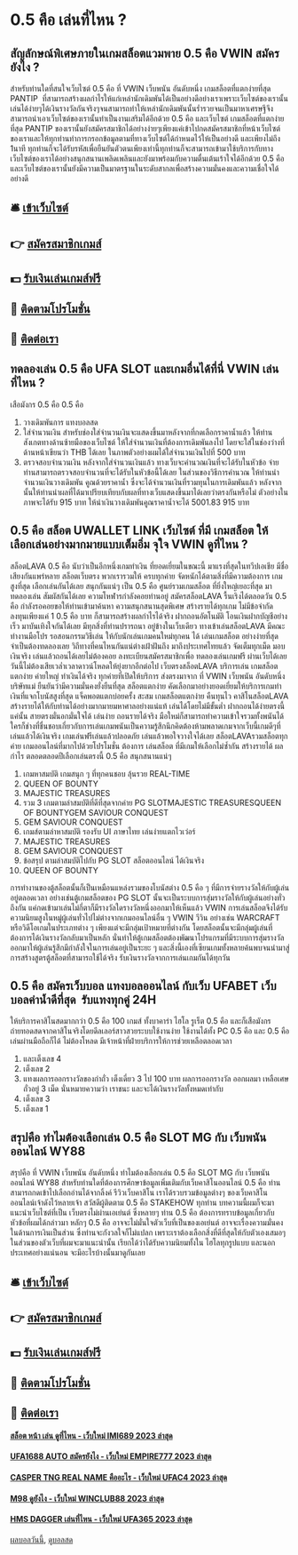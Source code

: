 # 0.5 คือ เล่นที่ไหน ?
## สัญลักษณ์พิเศษภายในเกมสล็อตแวมพาย 0.5 คือ VWIN สมัครยังไง ?
สำหรับท่านใดที่สนใจเว็บไซต์ 0.5 คือ ที่ VWIN เว็บพนัน อันดับหนึ่ง เกมสล็อตที่แตกง่ายที่สุด PANTIP  ที่สามารถสร้างผลกำไรให้แก่เหล่านักเดิมพันได้เป็นอย่างดีอย่างเราเพราะเว็บไซต์ของเรานั้น เล่นได้ง่ายๆได้เงินรางวัลกันจริงๆจนสามารถทำให้เหล่านักเดิมพันนั้นร่ำรวยจนเป็นมาหาเศรษฐีจึงสามารถนำเอาเว็บไซต์ของเรานั้นทำเป็นงานเสริมได้อีกด้วย 0.5 คือ และเว็บไซต์ เกมสล็อตที่แตกง่ายที่สุด PANTIP ของเรานั้นยังสมัครสมาชิกได้อย่างง่ายๆเพียงแค่เข้าไปกดสมัครสมาชิกที่หน้าเว็บไซต์ของเราและให้ทุกท่านทำการกรอกข้อมูลตามที่ทางเว็บไซต์ได้กำหนดไว้ให้เป็นอย่างดี และเพียงไม่ถึง 1นาที ทุกท่านก็จะได้รับรหัสเพื่อยืนยันตัวตนเพียงเท่านี้ทุกท่านก็จะสามารถเข้ามาใช้บริการกับทางเว็บไซต์ของเราได้อย่างสนุกสนานเพลิดเพลินและยังมาพร้อมกับความตื่นเต้นเร้าใจได้อีกด้วย 0.5 คือ และเว็บไซต์ของเรานั้นยังมีความเป็นมาตรฐานในระดับสากลเพื่อสร้างความมั่นคงและความเชื่อใจได้อย่างดี

## 🛎 [เข้าเว็บไซต์](https://bit.ly/3SdLNi2)
## 👉 [สมัครสมาชิกเกมส์](https://bit.ly/3SdLNi2)
## 💵 [รับเงินเล่นเกมส์ฟรี](https://bit.ly/3dyRKHj)
## 👑 [ติดตามโปรโมชั่น](https://bit.ly/3dyRKHj)
## 📱 [ติดต่อเรา](https://bit.ly/3dyRKHj)

## ทดลองเล่น 0.5 คือ UFA SLOT และเกมอื่นได้ที่นี่ VWIN เล่นที่ไหน ?
เสือมังกร 0.5 คือ 0.5 คือ
1. วางเดิมพันการ แทงบอลสด
2. ใส่จำนวนเงิน สำหรับช่องใส่จำนวนเงินจะแสดงขึ้นมาหลังจากที่กดเลือกราคาน้ำแล้ว ให้ท่านสังเกตทางด้านซ้ายมือของเว็บไซต์ ให้ใส่จำนวนเงินที่ต้องการเดิมพันลงไป โดยจะใส่ในช่องว่างที่ด้านหน้าเขียนว่า THB ได้เลย ในภาพตัวอย่างผมได้ใส่จำนวนเงินไปที่ 500 บาท
3. ตรวจสอบจำนวนเงิน หลังจากใส่จำนวนเงินแล้ว ทางเว็บจะคำนวณเงินที่จะได้รับในหัวข้อ จ่าย ท่านสามารถตรวจสอบจำนวนที่จะได้รับในหัวข้อนี้ได้เลย ในส่วนของวิธีการคำนวณ ให้ท่านนำ จำนวนเงินวางเดิมพัน คูณด้วยราคาน้ำ ซึ่งจะได้จำนวนเงินที่รวมทุนในการเดิมพันแล้ว หลังจากนั้นให้ท่านนำผลที่ได้มาเปรียบเทียบกับผลที่ทางเว็บแสดงขึ้นมาได้เลยว่าตรงกันหรือไม่ ตัวอย่างในภาพจะได้รับ 915 บาท ให้นำเงินวางเดิมพันคูณราคาน้ำจะได้ 5001.83 915 บาท

## 0.5 คือ สล็อต UWALLET LINK เว็บไซต์ ที่มี เกมสล็อต ให้เลือกเล่นอย่างมากมายแบบเต็มอิ่ม จุใจ VWIN ดูที่ไหน ?
สล็อตLAVA 0.5 คือ นับว่าเป็นอีกหนึ่งเกมทำเงิน ที่ยอดเยี่ยมในขณะนี้ มาแรงที่สุดในทวีปเอเชีย มีชื่อเสียงกันแพร่หลาย สล็อตเว็บตรง พวกเรารวมให้ ครบทุกค่าย จัดหนักได้ตามสิ่งที่มีความต้องการ เกมสูงที่สุด เลือกเล่นกันได้เลย สนุกกันแน่ๆ เป็น 0.5 คือ ศูนย์รวมเกมสล็อต ที่ยิ่งใหญ่เยอะที่สุด มา ทดลองเล่น สัมผัสกันได้เลย ความโหฬารกำลังคอยท่านอยู่ สมัครสล็อตLAVA รื้นเริงได้ตลอดวัน 0.5 คือ กำลังรอคอยขอให้ท่านเข้ามาค้นหา ความสนุกสนานสุดพิเศษ สร้างรายได้ทุกเกม ไม่มีข้อจำกัด ลงทุนเพียงแค่ 1 0.5 คือ บาท ก็สามารถสร้างผลกำไรได้จริง ฝากถอนอัตโนมัติ โอนเงินฝากบัญชีอย่างเร็ว มาบันเทิงใจกันได้เลย มีทุกสิ่งที่ท่านปรารถนา อยู่ข้างในเว็บเดียว ทางเข้าเล่นสล็อตLAVA มีคณะทำงานมือโปร รอสอนกรรมวิธีเล่น ให้กับนักเล่นเกมคนใหม่ทุกคน ได้ เล่นเกมสล็อต อย่างง่ายที่สุด จำเป็นต้องทดลองเลย วิถีทางที่คนไหนกันแน่ต่างเฝ้าฝันถึง มาถึงประเทศไทยแล้ว
จัดเต็มทุกเม็ด มอบเงินจริง เล่นแล้วถอนได้เลยไม่ต้องคอย ลงทะเบียนสมัครสมาชิกเพื่อ ทดลองเล่นเกมฟรี ผ่านเว็บได้เลยวันนี้ไม่ต้องเสียเวล่ำเวลาดาวน์โหลดให้ยุ่งยากอีกต่อไป เว็บตรงสล็อตLAVA บริการเล่น เกมสล็อตแตกง่าย ค่ายใหญ่ ทำเงินได้จริง ทุกค่ายที่เปิดให้บริการ ส่งตรงมาจาก ที่ VWIN เว็บพนัน อันดับหนึ่ง บริษัทแม่ ยืนยันว่ามีความมั่นคงยั่งยืนที่สุด สล็อตแตกง่าย คัดเลือกมาอย่างยอดเยี่ยมให้บริการเกมทำเงินที่แจกโบนัสสูงที่สุด แจ็คพอตแตกบ่อยครั้ง สะสม เกมสล็อตแตกง่าย คืนทุนไว คาสิโนสล็อตLAVA สร้างรายได้ให้กับท่านได้อย่างมากมายมหาศาลอย่างแน่แท้ เล่นได้โดยไม่มีขั้นต่ำ ฝากถอนได้ง่ายตรงนี้ แค่นั้น สายตรงมั่นอกมั่นใจได้ เล่นง่าย ถอนรายได้จริง มือใหม่ก็สามารถทำความเข้าใจรวมทั้งพนันได้ ใครก็ช่างที่ชื่นชอบเกี่ยวกับการเล่นเกมพนันเป็นความรู้สึกนึกคิดต้องห้ามพลาดเกมจากเว็บนี้เกมดีๆที่เล่นแล้วได้เงินจริง เกมเล่นฟรีเล่นแล้วปลอดภัย เล่นแล้วพอใจวางใจได้เลย สล็อตLAVAรวมสล็อตทุกค่าย เกมออนไลน์ที่มากไปด้วยโปรโมชั่น ต้องการ เล่นสล็อต ที่มีเกมให้เลือกไม่ซ้ำกัน สร้างรายได้ ผลกำไร ตลอดตลอดปีเลือกเล่นตรงนี้ 0.5 คือ สนุกสนานแน่ๆ
1. เกมหาสมบัติ เกมสนุก ๆ ที่ทุกคนชอบ ลุ้นรวย REAL-TIME
2. QUEEN OF BOUNTY
3. MAJESTIC TREASURES
4. รวม 3 เกมตามล่าสมบัติที่ดีที่สุดจากค่าย PG SLOTMAJESTIC TREASURESQUEEN OF BOUNTYGEM SAVIOUR CONQUEST
5. GEM SAVIOUR CONQUEST
6. เกมส์ตามล่าหาสมบัติ รองรับ UI ภาษาไทย เล่นง่ายแตกไวเว่อร์
7. MAJESTIC TREASURES
8. GEM SAVIOUR CONQUEST
9. ข้อสรุป ตามล่าสมบัติไปกับ PG SLOT สล็อตออนไลน์ ได้เงินจริง
10. QUEEN OF BOUNTY

การทำงานของตู้สล็อตนั้นก็เป็นเหมือนแหล่งรวมของโบนัสต่าง 0.5 คือ ๆ ที่มีการจ่ายรางวัลให้กับผู้เล่นอยู่ตลอดเวลา อย่างเช่นตู้เกมสล็อตของ PG SLOT นั้นจะเป็นระบบการสุ่มรางวัลให้กับผู้เล่นอย่างทั่วถึงกัน แค่กดเข้ามาเล่นไม่กี่ตาก็มีรางวัลใดรางวัลหนึ่งออกมาให้เห็นแล้ว VWIN การเล่นสล็อตจึงได้รับความนิยมสูงในหมู่ผู้เล่นทั่วไปไม่ต่างจากเกมออนไลน์อื่น ๆ VWIN วีวิน อย่างเช่น WARCRAFT หรือวิดีโอเกมในประเภทต่าง ๆ เพียงแต่จะมีกลุ่มเป้าหมายที่ต่างกัน โดยสล็อตนั้นจะมีกลุ่มผู้เล่นที่ต้องการได้เงินรางวัลกลับมาเป็นหลัก นั่นทำให้ตู้เกมสล็อตต้องพัฒนาโปรแกรมที่มีระบบการสุ่มรางวัลออกมาให้ผู้เล่นรู้สึกมีกำลังใจในการเล่นอยู่เป็นระยะ ๆ และสิ่งนี้เองที่เซียนเกมทั้งหลายค้นพบจนนำมาสู่การสร้างสูตรตู้สล็อตที่สามารถใช้ได้จริง รับเงินรางวัลจากการเล่นเกมกันได้ทุกวัน

## 0.5 คือ สมัครเว็บบอล แทงบอลออนไลน์ กับเว็บ UFABET เว็บบอลค่าน้ำดีที่สุด  รับแทงทุกคู่ 24H
ให้บริการคาสิโนสดมากกว่า 0.5 คือ 100 เกมส์ ทั้งบาคาร่า ไฮโล รูเร็ต 0.5 คือ และก็เสือมังกร ถ่ายทอดสดจากคาสิโนจริงโดยดีลเลอร์สาวสวยระบบใช้งานง่าย ใช้งานได้ทั้ง PC 0.5 คือ และ 0.5 คือ เล่นผ่านมือถือก็ได้ ไม่ต้องโหลด มีเจ้าหน้าที่ฝ่ายบริการให้การช่วยเหลือตลอดเวลา
1. และเต็งเลข 4
2. เต็งเลข 2
3. แทงผลการออกรางวัลของกำถั่ว เต็งเดี่ยว 3 ไป 100 บาท ผลการออกรางวัล ออกผลมา เหลือเศษถั่วอยู่ 3 เม็ด นั่นหมายความว่า เราชนะ และจะได้เงินรางวัลทั้งหมดเท่ากับ
4. เต็งเลข 3
5. เต็งเลข 1

## สรุปคือ ทำไมต้องเลือกเล่น 0.5 คือ SLOT MG กับ เว็บพนันออนไลน์ WY88
สรุปคือ ที่ VWIN เว็บพนัน อันดับหนึ่ง ทำไมต้องเลือกเล่น 0.5 คือ SLOT MG กับ เว็บพนันออนไลน์ WY88 สำหรับท่านใดที่ต้องการศึกษาข้อมูลเพิ่มเติมกับเว็บคาสิโนออนไลน์ 0.5 คือ ท่านสามารถกดเข้าไปเลือกอ่านได้จากลิ้งค์ รีวิวเว็บคาสิโน เราได้รวบรวมข้อมูลต่างๆ ของเว็บคาสิโนออนไลน์เจ้าดังไว้หลายเจ้า
สวัสดีผู้ติดตาม 0.5 คือ STAKEHOW ทุกท่าน บทความนี้ผมก็จะมาแนะนำเว็บไซต์ที่เป็น เว็บตรงไม่ผ่านเอเย่นต์ ซึ่งหลายๆ ท่าน 0.5 คือ ต้องการทราบข้อมูลเกี่ยวกับหัวข้อที่ผมได้กล่าวมา หลักๆ 0.5 คือ อาจจะไม่มั่นใจตัวเว็บที่เป็นของเอเย่นต์ อาจจะเรื่องความมั่นคงในด้านการเงินเป็นส่วน ซึ่งท่านจะกังวลใจก็ไม่แปลก เพราะเราต้องเลือกสิ่งที่ดีที่สุดให้กับตัวเองเสมอๆ ในส่วนของตัวเว็บที่ผมจะมาแนะนำนั้น เรียกได้ว่าได้รับความนิยมทั้งใน ไฮโลทุกรูปแบบ และนอกประเทศอย่างแน่นอน จะมีอะไรบ้างนั้นมาดูกันเลย

## 🛎 [เข้าเว็บไซต์](https://bit.ly/3SdLNi2)
## 👉 [สมัครสมาชิกเกมส์](https://bit.ly/3SdLNi2)
## 💵 [รับเงินเล่นเกมส์ฟรี](https://bit.ly/3dyRKHj)
## 👑 [ติดตามโปรโมชั่น](https://bit.ly/3dyRKHj)
## 📱 [ติดต่อเรา](https://bit.ly/3dyRKHj)

#### [สล็อต หน้า เล่น ดูที่ไหน - เว็บใหม่ IMI689 2023 ล่าสุด](https://atom.io/themes/สล็อต%20หน้า%20เล่น%20ดูที่ไหน%20-%20เว็บใหม่%20imi689%202023%20ล่าสุด)
#### [UFA1688 AUTO สมัครยังไง - เว็บใหม่ EMPIRE777 2023 ล่าสุด](https://atom.io/themes/ufa1688%20auto%20สมัครยังไง%20-%20เว็บใหม่%20empire777%202023%20ล่าสุด)
#### [CASPER TNG REAL NAME คืออะไร - เว็บใหม่ UFAC4 2023 ล่าสุด](https://atom.io/themes/casper%20tng%20real%20name%20คืออะไร%20-%20เว็บใหม่%20ufac4%202023%20ล่าสุด)
#### [M98 ดูยังไง - เว็บใหม่ WINCLUB88 2023 ล่าสุด](https://atom.io/themes/m98%20ดูยังไง%20-%20เว็บใหม่%20winclub88%202023%20ล่าสุด)
#### [HMS DAGGER เล่นที่ไหน - เว็บใหม่ UFA365 2023 ล่าสุด](https://atom.io/themes/hms%20dagger%20เล่นที่ไหน%20-%20เว็บใหม่%20ufa365%202023%20ล่าสุด)

[ผลบอลวันนี้](https://siamsport.tv "ผลบอลวันนี้"), [ดูบอลสด](https://siamsport.tv/ดูบอลสด "ดูบอลสด")